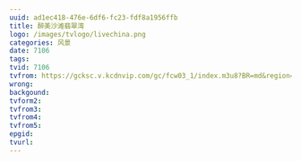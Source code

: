 ```yaml
---
uuid: ad1ec418-476e-6df6-fc23-fdf8a1956ffb
title: 醉美沙滩翡翠湾
logo: /images/tvlogo/livechina.png
categories: 风景
date: 7106
tags:
tvid: 7106
tvfrom: https://gcksc.v.kcdnvip.com/gc/fcw03_1/index.m3u8?BR=md&region=shanghai
wrong:
backgound:
tvform2:
tvfrom3:
tvfrom4:
tvfrom5:
epgid:
tvurl:
---
```

